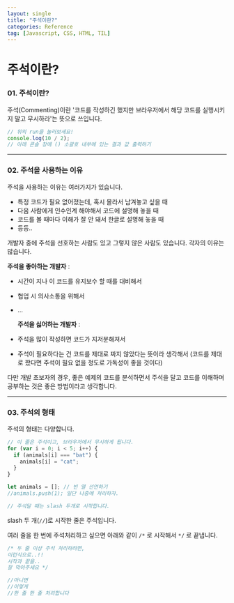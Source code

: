 ```yaml
---
layout: single
title: "주석이란?"
categories: Reference
tag: [Javascript, CSS, HTML, TIL]
---
```


# 주석이란?

### 01. 주석이란?

주석(Commenting)이란 '코드를 작성하긴 했지만 브라우저에서 해당 코드를 실행시키지 말고 무시하라'는 뜻으로 쓰입니다.

```js
// 위의 run을 눌러보세요!
console.log(10 / 2);
// 아래 콘솔 창에 () 소괄호 내부에 있는 결과 값 출력하기
```

---

### 02. 주석을 사용하는 이유

주석을 사용하는 이유는 여러가지가 있습니다.

- 특정 코드가 필요 없어졌는데, 혹시 몰라서 남겨놓고 싶을 때
- 다음 사람에게 인수인계 해야해서 코드에 설명해 놓을 때
- 코드를 볼 때마다 이해가 잘 안 돼서 한글로 설명해 놓을 때
- 등등..

개발자 중에 주석을 선호하는 사람도 있고 그렇지 않은 사람도 있습니다. 각자의 이유는 많습니다.

**주석을 좋아하는 개발자** :

- 시간이 지나 이 코드를 유지보수 할 때를 대비해서
- 협업 시 의사소통을 위해서
- ...

  **주석을 싫어하는 개발자** :

- 주석을 많이 작성하면 코드가 지저분해져서
- 주석이 필요하다는 건 코드를 제대로 짜지 않았다는 뜻이라 생각해서 (코드를 제대로 짰다면 주석이 필요 없을 정도로 가독성이 좋을 것이다)

다만 개발 초보자의 경우, 좋은 예제의 코드를 분석하면서 주석을 달고 코드를 이해하며 공부하는 것은 좋은 방법이라고 생각합니다.

---

### 03. 주석의 형태

주석의 형태는 다양합니다.

```js
// 이 줄은 주석이고, 브라우저에서 무시하게 됩니다.
for (var i = 0; i < 5; i++) {
  if (animals[i] === "bat") {
    animals[i] = "cat";
  }
}

let animals = []; // 빈 열 선언하기
//animals.push(1); 일단 나중에 처리하자.

// 주석달 때는 slash 두개로 시작합니다.
```

slash 두 개(`//`)로 시작한 줄은 주석입니다.

여러 줄을 한 번에 주석처리하고 싶으면 아래와 같이 `/*` 로 시작해서 `*/` 로 끝냅니다.

```js
/* 두 줄 이상 주석 처리하려면, 
이런식으로..!! 
시작과 끝을..
잘 막아주세요 */

//아니면
//이렇게
//한 줄 한 줄 처리합니다
```
